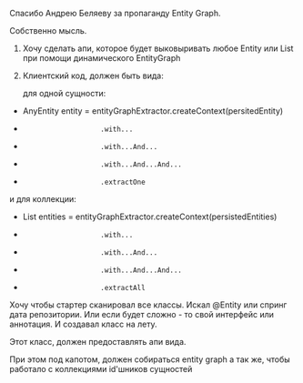 Спасибо Андрею Беляеву за пропаганду Entity Graph.

Собственно мысль.

1. Хочу сделать апи, которое будет выковыривать любое Entity или List<Entity> при помощи динамического EntityGraph
2. Клиентский код, должен быть вида:

   для одной сущности:
  *  AnyEntity entity = entityGraphExtractor.createContext(persitedEntity)
  *                        .with...
  *                        .with...And...
  *                        .with...And...And...
  *                        .extractOne
   и для коллекции:
  *  List<AnyEntity> entities = entityGraphExtractor.createContext(persistedEntities)
  *                        .with...
  *                        .with...And...
  *                        .with...And...And...
  *                        .extractAll


   

Хочу чтобы стартер сканировал все классы.
Искал @Entity или спринг дата репозитории. 
Или если будет сложно - то свой интерфейс или аннотация.
И создавал класс на лету.

Этот класс, должен предоставлять апи вида.



При этом под капотом, должен собираться entity graph
а так же, чтобы работало с коллекциями id'шников сущностей
